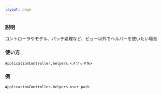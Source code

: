 ```yaml
---
layout: page
---
```

### 説明
コントローラやモデル、パッチ処理など、ビュー以外でヘルパーを使いたい場合

### 使い方
    ApplicationController.helpers.<メソッド名>

### 例
    ApplicationController.helpers.user_path